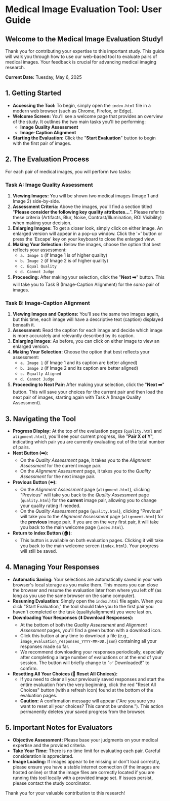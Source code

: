 # Medical Image Evaluation Tool: User Guide

## Welcome to the Medical Image Evaluation Study!

Thank you for contributing your expertise to this important study. This guide will walk you through how to use our web-based tool to evaluate pairs of medical images. Your feedback is crucial for advancing medical imaging research.

**Current Date:** Tuesday, May 6, 2025

## 1. Getting Started

* **Accessing the Tool:** To begin, simply open the `index.html` file in a modern web browser (such as Chrome, Firefox, or Edge).
* **Welcome Screen:** You'll see a welcome page that provides an overview of the study. It outlines the two main tasks you'll be performing:
    * **Image Quality Assessment**
    * **Image-Caption Alignment**
* **Starting the Evaluation:** Click the "**Start Evaluation**" button to begin with the first pair of images.

<!-- ![Screenshot of index.html - Welcome Screen](https://via.placeholder.com/600x400.png?text=Placeholder:Welcome+Screen+Screenshot)
*(Imagine a screenshot of your index.html page here)* -->

## 2. The Evaluation Process

For each pair of medical images, you will perform two tasks:

### Task A: Image Quality Assessment

1.  **Viewing Images:** You will be shown two medical images (Image 1 and Image 2) side-by-side.
2.  **Assessment Criteria:** Above the images, you'll find a section titled "**Please consider the following key quality attributes...**". Please refer to these criteria (Artifacts, Blur, Noise, Contrast/Illumination, ROI Visibility) when making your decision.
3.  **Enlarging Images:** To get a closer look, simply click on either image. An enlarged version will appear in a pop-up window. Click the '×' button or press the 'Escape' key on your keyboard to close the enlarged view.
4.  **Making Your Selection:** Below the images, choose the option that best reflects your assessment:
    * `a. Image 1` (if Image 1 is of higher quality)
    * `b. Image 2` (if Image 2 is of higher quality)
    * `c. Equal Quality`
    * `d. Cannot Judge`
5.  **Proceeding:** After making your selection, click the "**Next ➡️**" button. This will take you to Task B (Image-Caption Alignment) for the *same* pair of images.

<!-- ![Screenshot of quality.html - Quality Assessment](https://via.placeholder.com/600x400.png?text=Placeholder:Quality+Assessment+Screen)
*(Imagine a screenshot of your quality.html page here, highlighting criteria and selection options)* -->

### Task B: Image-Caption Alignment

1.  **Viewing Images and Captions:** You'll see the same two images again, but this time, each image will have a descriptive text (caption) displayed beneath it.
2.  **Assessment:** Read the caption for each image and decide which image is more accurately and relevantly described by its caption.
3.  **Enlarging Images:** As before, you can click on either image to view an enlarged version.
4.  **Making Your Selection:** Choose the option that best reflects your assessment:
    * `a. Image 1` (if Image 1 and its caption are better aligned)
    * `b. Image 2` (if Image 2 and its caption are better aligned)
    * `c. Equally Aligned`
    * `d. Cannot Judge`
5.  **Proceeding to Next Pair:** After making your selection, click the "**Next ➡️**" button. This will save your choices for the current pair and then load the next pair of images, starting again with Task A (Image Quality Assessment).

<!-- ![Screenshot of alignment.html - Alignment Assessment](https://via.placeholder.com/600x400.png?text=Placeholder:Alignment+Assessment+Screen)
*(Imagine a screenshot of your alignment.html page here, highlighting captions and selection options)* -->

## 3. Navigating the Tool

* **Progress Display:** At the top of the evaluation pages (`quality.html` and `alignment.html`), you'll see your current progress, like "**Pair X of Y**", indicating which pair you are currently evaluating out of the total number of pairs.
* **Next Button (➡️):**
    * On the *Quality Assessment* page, it takes you to the *Alignment Assessment* for the current image pair.
    * On the *Alignment Assessment* page, it takes you to the *Quality Assessment* for the next image pair.
* **Previous Button (⬅️):**
    * On the *Alignment Assessment* page (`alignment.html`), clicking "Previous" will take you back to the *Quality Assessment* page (`quality.html`) for the **current** image pair, allowing you to change your quality rating if needed.
    * On the *Quality Assessment* page (`quality.html`), clicking "Previous" will take you to the *Alignment Assessment* page (`alignment.html`) for the **previous** image pair. If you are on the very first pair, it will take you back to the main welcome page (`index.html`).
* **Return to Index Button (🏠):**
    * This button is available on both evaluation pages. Clicking it will take you back to the main welcome screen (`index.html`). Your progress will still be saved.

## 4. Managing Your Responses

* **Automatic Saving:** Your selections are automatically saved in your web browser's local storage as you make them. This means you can close the browser and resume the evaluation later from where you left off (as long as you use the same browser on the same computer).
* **Resuming Evaluation:** Simply open the `index.html` file again. When you click "Start Evaluation," the tool should take you to the first pair you haven't completed or the task (quality/alignment) you were last on.
* **Downloading Your Responses (⬇️ Download Responses):**
    * At the bottom of both the *Quality Assessment* and *Alignment Assessment* pages, you'll find a green button with a download icon.
    * Click this button at any time to download a file (e.g., `image_evaluation_responses_YYYY-MM-DD.json`) containing all your responses made so far.
    * We recommend downloading your responses periodically, especially after completing a large number of evaluations or at the end of your session. The button will briefly change to "✅ Downloaded!" to confirm.
* **Resetting All Your Choices (🔄 Reset All Choices):**
    * If you need to clear all your previously saved responses and start the entire evaluation from the very beginning, click the red "Reset All Choices" button (with a refresh icon) found at the bottom of the evaluation pages.
    * **Caution:** A confirmation message will appear ("Are you sure you want to reset all your choices? This cannot be undone."). This action permanently deletes your saved progress from the browser.

## 5. Important Notes for Evaluators

* **Objective Assessment:** Please base your judgments on your medical expertise and the provided criteria.
* **Take Your Time:** There is no time limit for evaluating each pair. Careful consideration is appreciated.
* **Image Loading:** If images appear to be missing or don't load correctly, please ensure you have a stable internet connection (if the images are hosted online) or that the image files are correctly located if you are running this tool locally with a provided image set. If issues persist, please contact the study coordinator.

Thank you for your valuable contribution to this research!